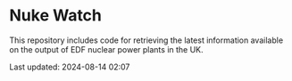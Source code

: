 # Nuke Watch

This repository includes code for retrieving the latest information available on the output of EDF nuclear power plants in the UK.

Last updated: 2024-08-14 02:07
